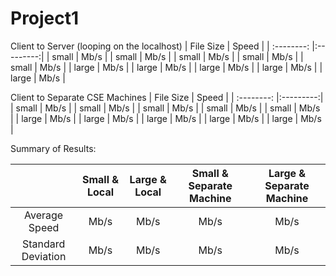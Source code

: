 # Project1
Client to Server (looping on the localhost)
| File Size  | Speed     |
| :--------: |:---------:|
| small      | Mb/s      |
| small      | Mb/s      |
| small      | Mb/s      |
| small      | Mb/s      |
| small      | Mb/s      |
| large      | Mb/s      |
| large      | Mb/s      |
| large      | Mb/s      |
| large      | Mb/s      |
| large      | Mb/s      |


Client to Separate CSE Machines
| File Size  | Speed     |
| :--------: |:---------:|
| small      | Mb/s      |
| small      | Mb/s      |
| small      | Mb/s      |
| small      | Mb/s      |
| small      | Mb/s      |
| large      | Mb/s      |
| large      | Mb/s      |
| large      | Mb/s      |
| large      | Mb/s      |
| large      | Mb/s      |


Summary of Results:

|                | Small & Local| Large & Local| Small & Separate Machine | Large & Separate Machine     |
| :----------:      |:---------:|:----------:|:---------:|:---------:|
| Average Speed        | Mb/s      | Mb/s       | Mb/s      | Mb/s      |
| Standard Deviation   | Mb/s      | Mb/s       | Mb/s      | Mb/s      |

